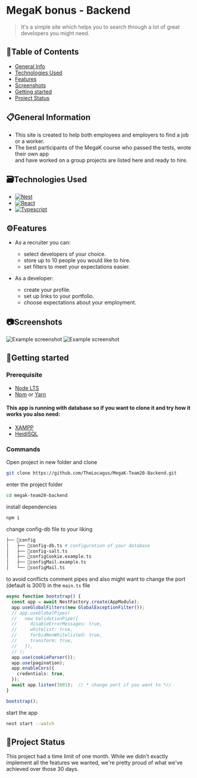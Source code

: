 # MegaK bonus - Backend
> It's a simple site which helps you to search through a lot of great developers you might need.
## :pushpin:Table of Contents
* [General Info](#general-information)
* [Technologies Used](#technologies-used)
* [Features](#features)
* [Screenshots](#screenshots)
* [Getting started](#getting-started)
* [Project Status](#project-status)

## 📋General Information
- This site is created to help both employees and employers to find a job or a worker.
- The best participants of the MegaK course who passed the tests, wrote their own app <br> and have worked on a group projects are listed here and ready to hire.


## 🗃Technologies Used
* [![Nest][Nest.js]][Nest-url]
* [![React][React.js]][React-url]
* [![Typescript][Typescript.com]][Typescript-url]

## ⚙Features
* As a recruiter you can:
  - select developers of your choice.
  - store up to 10 people you would like to hire.
  - set filters to meet your expectations easier.

* As a developer:
  - create your profile.
  - set up links to your portfolio.
  - choose expectations about your employment.

## 📷Screenshots
![Example screenshot](https://cdn.discordapp.com/attachments/346945171780403200/1009812555960700938/1screen.png)
![Example screenshot](https://cdn.discordapp.com/attachments/346945171780403200/1009813386382544986/unknown.png)

## 🏁Getting started
### Prerequisite
- [Node LTS](https://nodejs.org/en/download/)
- [Npm](https://docs.npmjs.com/getting-started)  or [Yarn](https://yarnpkg.com/lang/en/docs/install/)
 #### This app is running with database so if you want to clone it and try how it works you also need:
- [XAMPP](https://www.apachefriends.org/)
- [HeidiSQL](https://www.heidisql.com/)

### Commands

Open project in new folder and clone
```bash
git clone https://github.com/TheLocagus/MegaK-Team20-Backend.git
```
enter the project folder
```bash
cd megak-team20-backend
````

install dependencies
```bash
npm i
````
change config-db file to your liking
```sh
├── 📁config       
│   ├── 📄config-db.ts # configuration of your database
│   ├── 📄config-salt.ts
│   ├── 📄configCookie.example.ts 
│   ├── 📄configMail.example.ts 
│   └── 📄configMail.ts
```
to avoid conflicts comment pipes and also might want to change the port (default is 3001) in the `main.ts` file
```ts
async function bootstrap() {
  const app = await NestFactory.create(AppModule);
  app.useGlobalFilters(new GlobalExceptionFilter());
  // app.useGlobalPipes(
  //   new ValidationPipe({
  //     disableErrorMessages: true,
  //     whitelist: true,
  //     forbidNonWhitelisted: true,
  //     transform: true,
  //   }),
  // );
  app.use(cookieParser());
  app.use(pagination);
  app.enableCors({
    credentials: true,
  });
  await app.listen(3001);  // * change port if you want to *//
}

bootstrap();
```
start the app
```bash
nest start --watch
````


## 🚉Project Status
This project had a time limit of one month.
While we didn't exactly implement all the features we wanted, we're pretty proud of what we've achieved over those 30 days.








[Nest-url]: https://nestjs.com/
[Nest.js]: https://img.shields.io/badge/nest.js-000000?style=for-the-badge&logo=nestjs&logoColor=white
[React.js]: https://img.shields.io/badge/React-20232A?style=for-the-badge&logo=react&logoColor=61DAFB
[React-url]: https://reactjs.org/
[Typescript.com]: https://img.shields.io/badge/Typescript-0769AD?style=for-the-badge&logo=typescript&logoColor=white
[Typescript-url]: https://www.typescriptlang.org/
